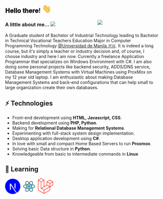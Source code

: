 <h2> 𝐇𝐞𝐥𝐥𝐨 𝐭𝐡𝐞𝐫𝐞! <img src="https://raw.githubusercontent.com/ABSphreak/ABSphreak/master/gifs/Hi.gif" width="30px"></h2>

<img align='right' src='https://user-images.githubusercontent.com/5713670/87202985-820dcb80-c2b6-11ea-9f56-7ec461c497c3.gif' width='200"'>

### A little about me...  <img src="https://media.giphy.com/media/VgCDAzcKvsR6OM0uWg/giphy.gif" width="50"> 
A Graduate student of Bachelor of Industrial Technology leading to Bachelor in Technical Vocational Teachers Education Major in Computer Programming Technology [@Universidad de Manila 🇵🇭](https://udm.edu.ph/udm2/). It is indeed a long course, but it's simply a teacher or industry decision and, of course, I choose industry and here I am now. Currently a freelance Application Programmar that specializes on Windows Environment with C#. I am also doing some personal projects like backend security, ADDS/DNS service, Database Management Systems with Virtual Machines using ProxMox on my 12 year old laptop. I am enthusiastic about making Database Management Systems and back-end configurations that can help small to large organization create their own databases.

## ⚡ Technologies
- Front-end development using **HTML, Javascript, CSS**.
- Backend development using **PHP, Python**.
- Making for **Relational Database Management Systems**.
- Experimenting with full-stack system design implementation.
- Desktop application development using **C#**.
- In love with small and compact Home Based Servers to run **Proxmox**.
- Solving basic Data structure in **Python**.
- Knowledgeable from basic to intermediate commands in **Linux**

## 🧠 Learning
<img src = 'https://github.com/Kitsunejasutin/Kitsunejasutin/blob/main/images/nextjs.png' width='50'/> <img src = 'https://github.com/Kitsunejasutin/Kitsunejasutin/blob/main/images/react.svg' width='50'/>  <img src = 'https://github.com/Kitsunejasutin/Kitsunejasutin/blob/main/images/Laravel.png' width='50'/>
